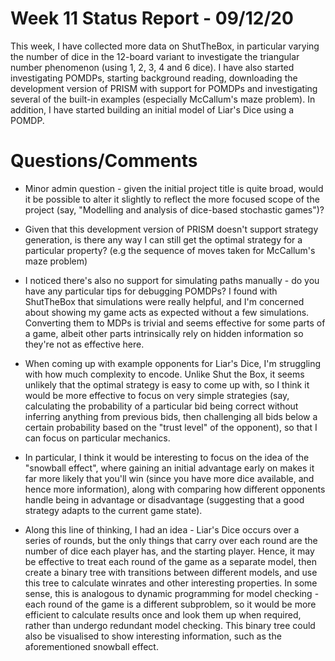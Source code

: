 # Week 11 Status Report - 09/12/20

This week, I have collected more data on ShutTheBox, in particular varying the number of dice in the 12-board variant to investigate the triangular number phenomenon (using 1, 2, 3, 4 and 6 dice). I have also started investigating POMDPs, starting background reading, downloading the development version of PRISM with support for POMDPs and investigating several of the built-in examples (especially McCallum's maze problem). In addition, I have started building an initial model of Liar's Dice using a POMDP.

# Questions/Comments

* Minor admin question - given the initial project title is quite broad, would it be possible to alter it slightly to reflect the more focused scope of the project (say, "Modelling and analysis of dice-based stochastic games")?

* Given that this development version of PRISM doesn't support strategy generation, is there any way I can still get the optimal strategy for a particular property? (e.g the sequence of moves taken for McCallum's maze problem)

* I noticed there's also no support for simulating paths manually - do you have any particular tips for debugging POMDPs? I found with ShutTheBox that simulations were really helpful, and I'm concerned about showing my game acts as expected without a few simulations. Converting them to MDPs is trivial and seems effective for some parts of a game, albeit other parts intrinsically rely on hidden information so they're not as effective here.

* When coming up with example opponents for Liar's Dice, I'm struggling with how much complexity to encode. Unlike Shut the Box, it seems unlikely that the optimal strategy is easy to come up with, so I think it would be more effective to focus on very simple strategies (say, calculating the probability of a particular bid being correct without inferring anything from previous bids, then challenging all bids below a certain probability based on the "trust level" of the opponent), so that I can focus on particular mechanics.

* In particular, I think it would be interesting to focus on the idea of the "snowball effect", where gaining an initial advantage early on makes it far more likely that you'll win (since you have more dice available, and hence more information), along with comparing how different opponents handle being in advantage or disadvantage (suggesting that a good strategy adapts to the current game state).

* Along this line of thinking, I had an idea - Liar's Dice occurs over a series of rounds, but the only things that carry over each round are the number of dice each player has, and the starting player. Hence, it may be effective to treat each round of the game as a separate model, then create a binary tree with transitions between different models, and use this tree to calculate winrates and other interesting properties. In some sense, this is analogous to dynamic programming for model checking - each round of the game is a different subproblem, so it would be more efficient to calculate results once and look them up when required, rather than undergo redundant model checking. This binary tree could also be visualised to show interesting information, such as the aforementioned snowball effect.